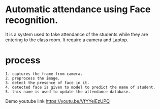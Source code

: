 # Automatic attendance using Face recognition.

It is a system used to take attendance of the students while they are entering to the class room.
It require a camera and Laptop.

# process

    1. captures the frame from camera.
    2. preprocess the image.
    3. detect the presence of face in it.
    4. detected face is given to model to predict the name of student.
    5. this name is used to update the attendance database.
    
Demo youtube link https://youtu.be/VfYYeiEzUPQ
